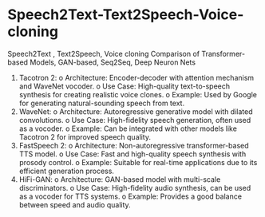 # Speech2Text-Text2Speech-Voice-cloning
Speech2Text , Text2Speech, Voice cloning
Comparison of 
Transformer-based Models, GAN-based, Seq2Seq, Deep Neuron Nets
1.	Tacotron 2:
o	Architecture: Encoder-decoder with attention mechanism and WaveNet vocoder.
o	Use Case: High-quality text-to-speech synthesis for creating realistic voice clones.
o	Example: Used by Google for generating natural-sounding speech from text.
2.	WaveNet:
o	Architecture: Autoregressive generative model with dilated convolutions.
o	Use Case: High-fidelity speech generation, often used as a vocoder.
o	Example: Can be integrated with other models like Tacotron 2 for improved speech quality.
3.	FastSpeech 2:
o	Architecture: Non-autoregressive transformer-based TTS model.
o	Use Case: Fast and high-quality speech synthesis with prosody control.
o	Example: Suitable for real-time applications due to its efficient generation process.
4.	HiFi-GAN:
o	Architecture: GAN-based model with multi-scale discriminators.
o	Use Case: High-fidelity audio synthesis, can be used as a vocoder for TTS systems.
o	Example: Provides a good balance between speed and audio quality.

